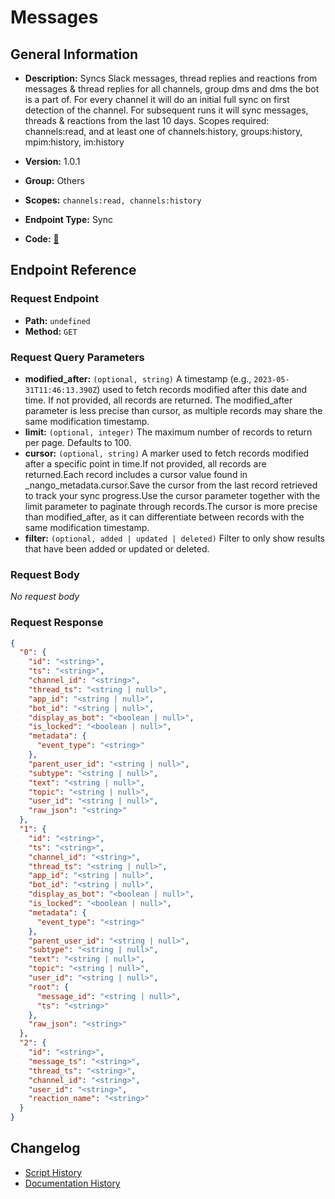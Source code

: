 # Messages

## General Information

- **Description:** Syncs Slack messages, thread replies and reactions from messages &
thread replies for all channels, group dms and dms the bot is a part
of. For every channel it will do an initial full sync on first
detection of the channel. For subsequent runs it will sync messages,
threads & reactions from the last 10 days. Scopes required:
channels:read, and at least one of
channels:history, groups:history, mpim:history, im:history

- **Version:** 1.0.1
- **Group:** Others
- **Scopes:** `channels:read, channels:history`
- **Endpoint Type:** Sync
- **Code:** [🔗](https://github.com/NangoHQ/integration-templates/tree/main/integrations/slack/syncs/messages.ts)


## Endpoint Reference

### Request Endpoint

- **Path:** `undefined`
- **Method:** `GET`

### Request Query Parameters

- **modified_after:** `(optional, string)` A timestamp (e.g., `2023-05-31T11:46:13.390Z`) used to fetch records modified after this date and time. If not provided, all records are returned. The modified_after parameter is less precise than cursor, as multiple records may share the same modification timestamp.
- **limit:** `(optional, integer)` The maximum number of records to return per page. Defaults to 100.
- **cursor:** `(optional, string)` A marker used to fetch records modified after a specific point in time.If not provided, all records are returned.Each record includes a cursor value found in _nango_metadata.cursor.Save the cursor from the last record retrieved to track your sync progress.Use the cursor parameter together with the limit parameter to paginate through records.The cursor is more precise than modified_after, as it can differentiate between records with the same modification timestamp.
- **filter:** `(optional, added | updated | deleted)` Filter to only show results that have been added or updated or deleted.

### Request Body

_No request body_

### Request Response

```json
{
  "0": {
    "id": "<string>",
    "ts": "<string>",
    "channel_id": "<string>",
    "thread_ts": "<string | null>",
    "app_id": "<string | null>",
    "bot_id": "<string | null>",
    "display_as_bot": "<boolean | null>",
    "is_locked": "<boolean | null>",
    "metadata": {
      "event_type": "<string>"
    },
    "parent_user_id": "<string | null>",
    "subtype": "<string | null>",
    "text": "<string | null>",
    "topic": "<string | null>",
    "user_id": "<string | null>",
    "raw_json": "<string>"
  },
  "1": {
    "id": "<string>",
    "ts": "<string>",
    "channel_id": "<string>",
    "thread_ts": "<string | null>",
    "app_id": "<string | null>",
    "bot_id": "<string | null>",
    "display_as_bot": "<boolean | null>",
    "is_locked": "<boolean | null>",
    "metadata": {
      "event_type": "<string>"
    },
    "parent_user_id": "<string | null>",
    "subtype": "<string | null>",
    "text": "<string | null>",
    "topic": "<string | null>",
    "user_id": "<string | null>",
    "root": {
      "message_id": "<string | null>",
      "ts": "<string>"
    },
    "raw_json": "<string>"
  },
  "2": {
    "id": "<string>",
    "message_ts": "<string>",
    "thread_ts": "<string>",
    "channel_id": "<string>",
    "user_id": "<string>",
    "reaction_name": "<string>"
  }
}
```

## Changelog

- [Script History](https://github.com/NangoHQ/integration-templates/commits/main/integrations/slack/syncs/messages.ts)
- [Documentation History](https://github.com/NangoHQ/integration-templates/commits/main/integrations/slack/syncs/messages.md)

<!-- END  GENERATED CONTENT -->

